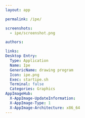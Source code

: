 ```yaml
---
layout: app

permalink: /ipe/

screenshots:
  - ipe/screenshot.png

authors:

links:
Desktop Entry:
  Type: Application
  Name: Ipe
  GenericName: drawing program
  Icon: ipe.png
  Exec: startipe.sh
  Terminal: false
  Categories: Graphics
AppImageHub:
  X-AppImage-UpdateInformation: 
  X-AppImage-Type: 1
  X-AppImage-Architecture: x86_64
---
```

